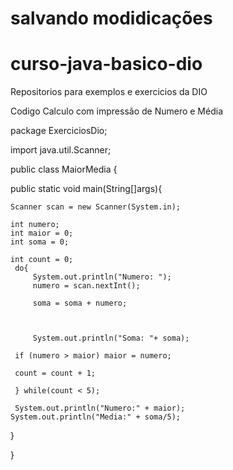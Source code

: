 
# salvando modidicações
# curso-java-basico-dio
Repositorios para exemplos e exercicios da DIO

Codigo Calculo com impressão de Numero e Média 


package ExerciciosDio;

import java.util.Scanner;

public class MaiorMedia {

public static void main(String[]args){

    Scanner scan = new Scanner(System.in);

    int numero;
    int maior = 0;
    int soma = 0;

    int count = 0;
     do{
         System.out.println("Numero: ");
         numero = scan.nextInt();

         soma = soma + numero;



         System.out.println("Soma: "+ soma);

     if (numero > maior) maior = numero;

     count = count + 1;

     } while(count < 5);

     System.out.println("Numero:" + maior);
    System.out.println("Media:" + soma/5);

}


}




